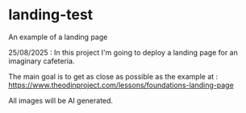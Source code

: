 # landing-test
An example of a landing page

25/08/2025 :
In this project I'm going to deploy a landing page
for an imaginary cafeteria.

The main goal is to get as close as possible as the 
example at : https://www.theodinproject.com/lessons/foundations-landing-page 

All images will be AI generated.
